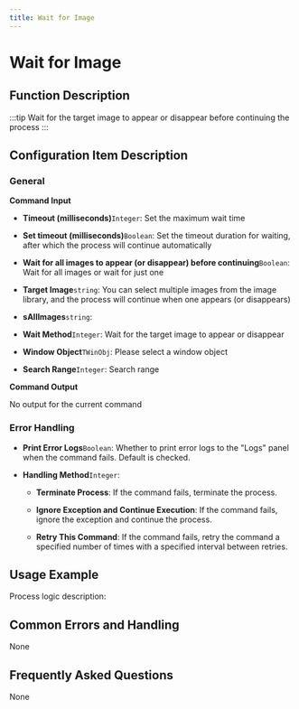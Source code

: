 ```yaml
---
title: Wait for Image
---
```


# Wait for Image

## Function Description

:::tip 
Wait for the target image to appear or disappear before continuing the process
:::

## Configuration Item Description

### General

**Command Input**

- **Timeout (milliseconds)**`Integer`: Set the maximum wait time

- **Set timeout (milliseconds)**`Boolean`: Set the timeout duration for waiting, after which the process will continue automatically

- **Wait for all images to appear (or disappear) before continuing**`Boolean`: Wait for all images or wait for just one

- **Target Image**`string`: You can select multiple images from the image library, and the process will continue when one appears (or disappears)

- **sAllImages**`string`: 

- **Wait Method**`Integer`: Wait for the target image to appear or disappear

- **Window Object**`TWinObj`: Please select a window object

- **Search Range**`Integer`: Search range


**Command Output**

No output for the current command


### Error Handling

- **Print Error Logs**`Boolean`: Whether to print error logs to the "Logs" panel when the command fails. Default is checked. 

- **Handling Method**`Integer`:

    - **Terminate Process**: If the command fails, terminate the process.

    - **Ignore Exception and Continue Execution**: If the command fails, ignore the exception and continue the process.

    - **Retry This Command**: If the command fails, retry the command a specified number of times with a specified interval between retries.

## Usage Example

Process logic description:

## Common Errors and Handling

None

## Frequently Asked Questions

None

